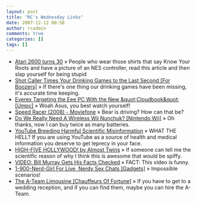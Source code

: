 ```yaml
---
layout: post
title: "RC's Wednesday Links"
date: 2007-12-12 00:58
author: rcadmin
comments: true
categories: []
tags: []
---
```

<ul>
<li><a href="http://www.1up.com/do/feature?cId=3164058" title="Atari 2600 turns 30">Atari 2600 turns 30</a> &raquo; People who wear those shirts that say Know Your Roots and have a picture of an NES controller, read this article and then slap yourself for being stupid</li>
<li><a href="http://feeds.gawker.com/~r/gizmodo/full/~3/198698194/shot-caller-times-your-drinking-games-to-the-last-second-332453.php" title="Shot Caller Times Your Drinking Games to the Last Second [For Boozers]">Shot Caller Times Your Drinking Games to the Last Second [For Boozers]</a> &raquo; If there's one thing our drinking games have been missing, it's accurate time keeping.</li>
<li><a href="http://feeds.gawker.com/~r/gizmodo/full/~3/198293939/everex-targeting-the-eee-pc-with-the-new-cloudbook-332160.php" title="Everex Targeting the Eee PC With the New &amp;quot;Cloudbook&amp;quot; [Umpc]">Everex Targeting the Eee PC With the New &amp;quot;Cloudbook&amp;quot; [Umpc]</a> &raquo; Woah Asus, you best watch yourself!</li>
<li><a href="http://movies.aol.com/movie/speed-racer-2008/28066/main" title="Speed Racer (2008) - Moviefone">Speed Racer (2008) - Moviefone</a> &raquo; Bear is driving? How can that be?</li>
<li><a href="http://feeds.gawker.com/~r/kotaku/full/~3/196458090/do-we-really-need-a-wireless-wii-nunchuk-331109.php" title="Do We Really Need A Wireless Wii Nunchuk? [Nintendo Wii]">Do We Really Need A Wireless Wii Nunchuk? [Nintendo Wii]</a> &raquo; Oh thanks, now I can buy twice as many batteries.</li>
<li><a href="http://rss.slashdot.org/~r/Slashdot/slashdot/~3/196226541/article.pl" title="YouTube Breeding Harmful Scientific Misinformation">YouTube Breeding Harmful Scientific Misinformation</a> &raquo; WHAT THE HELL? If you are using YouTube as a source of health and medical information you deserve to get leprecy in your face.</li>
<li><a href="http://www.funnyordie.com/videos/0e7e65a11c" title="HIGH-FIVE HOLLYWOOD! by Almost Twins">HIGH-FIVE HOLLYWOOD! by Almost Twins</a> &raquo; If someone can tell me the scientific reason of why I think this is awesome that would be spiffy.</li>
<li><a href="http://feeds.cinematical.com/~r/weblogsinc/cinematical/~3/196198192/" title="VIDEO: Bill Murray Gets His Facts Checked">VIDEO: Bill Murray Gets His Facts Checked</a> &raquo; FACT: This video is funny.</li>
<li><a href="http://feeds.gawker.com/~r/gizmodo/full/~3/195627180/1+900+nerd+girl-for-live-nerdy-sex-chats-330293.php" title="1-900-Nerd-Girl For Live, Nerdy Sex Chats [Gadgets]">1-900-Nerd-Girl For Live, Nerdy Sex Chats [Gadgets]</a> &raquo; Impossible scenarios!</li>
<li><a href="http://feeds.gawker.com/~r/gizmodo/full/~3/195207775/the-a+team-limousine-329935.php" title="The A-Team Limousine [Chauffeurs Of Fortune]">The A-Team Limousine [Chauffeurs Of Fortune]</a> &raquo; If you have to get to a wedding reception, and if you can find them, maybe you can hire the A-Team.</li>
</ul>

